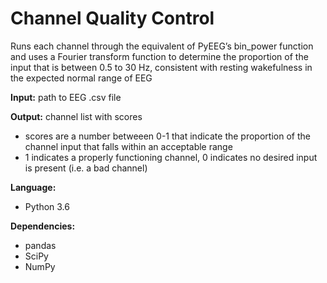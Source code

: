 # Channel Quality Control
Runs each channel through the equivalent of PyEEG’s bin_power function and uses a Fourier transform function to determine the proportion of the input that is between 0.5 to 30 Hz, consistent with resting wakefulness in the expected normal range of EEG

**Input:** path to EEG .csv file

**Output:** channel list with scores
  * scores are a number betweeen 0-1 that indicate the proportion of the channel input that falls within an acceptable range
  * 1 indicates a properly functioning channel, 0 indicates no desired input is present (i.e. a bad channel)

**Language:**
  * Python 3.6

**Dependencies:**
  * pandas
  * SciPy
  * NumPy
